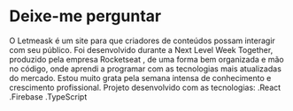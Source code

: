 # Deixe-me perguntar
O Letmeask é  um site para  que  criadores de conteúdos possam interagir com seu público. Foi desenvolvido durante  a Next Level Week Together, produzido pela empresa Rocketseat , de uma forma bem organizada e mão no código, onde aprendi a  programar com as tecnologias mais atualizadas do mercado. Estou muito grata pela semana intensa de conhecimento  e crescimento profissional.
Projeto desenvolvido com as tecnologias:
.React
.Firebase
.TypeScript
